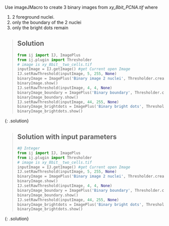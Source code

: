 Use imageJMacro to create 3 binary images from *xy_8bit_PCNA.tif* where 
1. 2 foreground nuclei.
2. only the boundary of the 2 nuclei
3. only the bright dots remain

> ## Solution
> ```python
> from ij import IJ, ImagePlus
> from ij.plugin import Thresholder
> # image is xy_8bit__two_cells.tif
> inputImage = IJ.getImage() #get Current open Image
> IJ.setRawThreshold(inputImage, 5, 255, None)
> binaryImage = ImagePlus('Binary image 2 nuclei', Thresholder.createMask(inputImage))
> binaryImage.show()
> IJ.setRawThreshold(inputImage, 4, 4, None)
> binaryImage_boundary = ImagePlus('Binary boundary', Thresholder.createMask(inputImage))
> binaryImage_boundary.show()
> IJ.setRawThreshold(inputImage, 44, 255, None)
> binaryImage_brightdots = ImagePlus('Binary bright dots', Thresholder.createMask(inputImage))
> binaryImage_brightdots.show()
> ```
{: .solution}

> ## Solution with input parameters
> ```python
> #@ Integer
> from ij import IJ, ImagePlus
> from ij.plugin import Thresholder
> # image is xy_8bit__two_cells.tif
> inputImage = IJ.getImage() #get Current open Image
> IJ.setRawThreshold(inputImage, 5, 255, None)
> binaryImage = ImagePlus('Binary image 2 nuclei', Thresholder.createMask(inputImage))
> binaryImage.show()
> IJ.setRawThreshold(inputImage, 4, 4, None)
> binaryImage_boundary = ImagePlus('Binary boundary', Thresholder.createMask(inputImage))
> binaryImage_boundary.show()
> IJ.setRawThreshold(inputImage, 44, 255, None)
> binaryImage_brightdots = ImagePlus('Binary bright dots', Thresholder.createMask(inputImage))
> binaryImage_brightdots.show()
> ```
{: .solution}